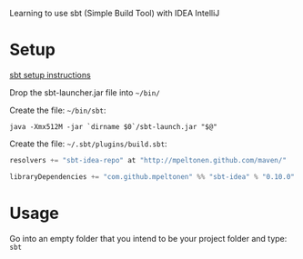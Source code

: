 Learning to use sbt (Simple Build Tool) with IDEA IntelliJ

# Setup

[sbt setup instructions](https://github.com/harrah/xsbt/wiki/Setup)

Drop the sbt-launcher.jar file into `~/bin/`

Create the file: `~/bin/sbt`:

```shell
java -Xmx512M -jar `dirname $0`/sbt-launch.jar "$@"
```

Create the file: `~/.sbt/plugins/build.sbt`:

```scala
resolvers += "sbt-idea-repo" at "http://mpeltonen.github.com/maven/"

libraryDependencies += "com.github.mpeltonen" %% "sbt-idea" % "0.10.0"
```

# Usage

Go into an empty folder that you intend to be your project folder and
type: `sbt`
